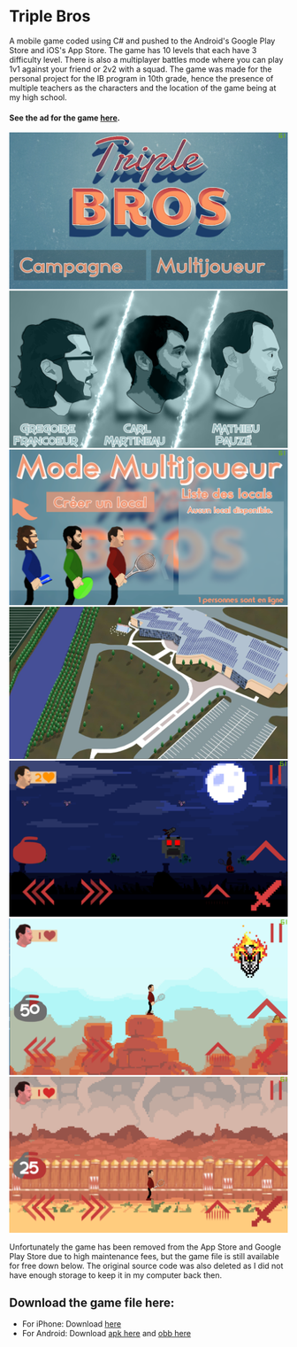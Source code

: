 # Triple Bros

A mobile game coded using C# and pushed to the Android's Google Play Store and iOS's App Store. The game has 10 levels that each have 3 difficulty level. There is also a multiplayer battles mode where you can play 1v1 against your friend or 2v2 with a squad. The game was made for the personal project for the IB program in 10th grade, hence the presence of multiple teachers as the characters and the location of the game being at my high school.

#### See the ad for the game [here](https://www.youtube.com/watch?v=YH6xmQUCVZo).

![home](https://github.com/TahaInc/Triple-Bros/blob/master/images/screenshot_5.png?raw=true) ![character picker](https://github.com/TahaInc/Triple-Bros/blob/master/images/screenshot_1.png?raw=true) ![multiplayer screen](https://github.com/TahaInc/Triple-Bros/blob/master/images/screenshot_8.png?raw=true) ![single player map](https://github.com/TahaInc/Triple-Bros/blob/master/images/screenshot_2.jpg?raw=true) ![level](https://github.com/TahaInc/Triple-Bros/blob/master/images/screenshot_3.png?raw=true) ![level](https://github.com/TahaInc/Triple-Bros/blob/master/images/screenshot_4.png?raw=true) ![level](https://github.com/TahaInc/Triple-Bros/blob/master/images/screenshot_7.png?raw=true)

Unfortunately the game has been removed from the App Store and Google Play Store due to high maintenance fees, but the game file is still available for free down below. The original source code was also deleted as I did not have enough storage to keep it in my computer back then.

## Download the game file here:

- For iPhone: Download [here](https://www.icloud.com/iclouddrive/0e49hsrCCKYqdADjo9zyDaJ6A#Triple_Bros)
- For Android: Download [apk here](https://www.icloud.com/iclouddrive/0beMAEZ2abMlvQLYAc_60gn1w#Triple_Bros) and [obb here](https://www.icloud.com/iclouddrive/05298ERaM78qVAFADJCHfCkAA#Triple_Bros)

